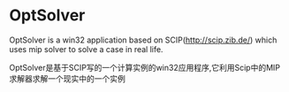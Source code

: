 # OptSolver
OptSolver is a win32 application based on SCIP(http://scip.zib.de/) which uses mip solver to solve a case in real life.

OptSolver是基于SCIP写的一个计算实例的win32应用程序,它利用Scip中的MIP求解器求解一个现实中的一个实例
